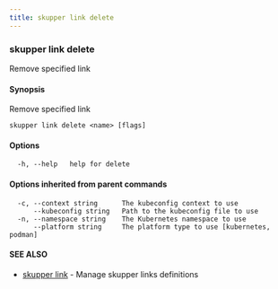 ```yaml
---
title: skupper link delete
---
```

### skupper link delete

Remove specified link

#### Synopsis

Remove specified link

```
skupper link delete <name> [flags]
```

#### Options

```
  -h, --help   help for delete
```

#### Options inherited from parent commands

```
  -c, --context string      The kubeconfig context to use
      --kubeconfig string   Path to the kubeconfig file to use
  -n, --namespace string    The Kubernetes namespace to use
      --platform string     The platform type to use [kubernetes, podman]
```

#### SEE ALSO

* [skupper link](skupper_link.html)	 - Manage skupper links definitions

<!-- ###### Auto generated by spf13/cobra on 1-Feb-2024
 -->